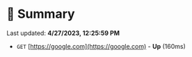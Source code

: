# 📖 Summary
Last updated: **4/27/2023, 12:25:59 PM**

- `GET` [https://google.com](https://google.com) - **Up** (160ms)
